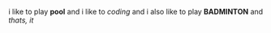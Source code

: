 i like to play **pool** and i like to _coding_ and i also like to play __BADMINTON__ and *_thats, it_*
